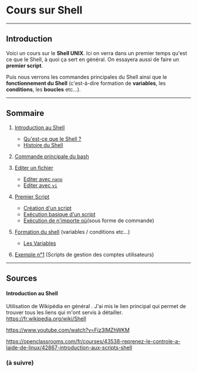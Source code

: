 # Cours sur Shell 
------------

## Introduction

Voici un cours sur le **Shell UNIX**.
Ici on verra dans un premier temps qu'est ce que le Shell, à quoi ça sert en général. On essayera aussi de faire un **premier script**. 

Puis nous verrons les commandes principales du Shell ainsi que le **fonctionnement du Shell** (c'est-à-dire formation de **variables**, les **conditions**, les **boucles** etc...).

----------

## Sommaire

1. [Introduction au Shell](./intro_shell.md)
    - [Qu'est-ce que le Shell ?](./intro_shell.md#quest-ce-que-le-shell-) 
    - [Histoire du Shell](./intro_shell.md#histoire-du-shell)

2. [Commande principale du bash](./new_command.md)

3. [Editer un fichier](./nano_et_vi.md) 
    - [Editer avec `nano`](./nano_et_vi.md#editer-un-fichier-avec-nano) 
    - [Editer avec `vi`](./nano_et_vi.md#editer-un-fichier-avec-vi)
4. [Premier Script](./premier_script.md)
    - [Création d'un script](./premier_script.md#création-et-édition-du-script)
    - [Exécution basique d'un script](./premier_script.md#execution-du-script--définition-des-droits)
    - [Exécution de n'importe où](./permier_script.md#execution-du-script-de-nimporte-où)(sous forme de commande)
5. [Formation du shell](./form_shell.md) (variables / conditions etc...)
    - [Les Variables](./variable.md#les-variables)
6. [Exemple n°1](./example_one.md) (Scripts de gestion des comptes utilisateurs)


-----

## Sources

#### Introduction au Shell
Utilisation de Wikipédia en général . J'ai mis le lien principal qui permet de trouver tous les liens qui m'ont servis à détailler.
https://fr.wikipedia.org/wiki/Shell

https://www.youtube.com/watch?v=Fiz3lMZhWKM

https://openclassrooms.com/fr/courses/43538-reprenez-le-controle-a-laide-de-linux/42867-introduction-aux-scripts-shell

### (à suivre)